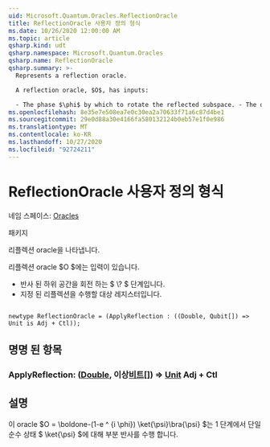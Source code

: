 ```yaml
---
uid: Microsoft.Quantum.Oracles.ReflectionOracle
title: ReflectionOracle 사용자 정의 형식
ms.date: 10/26/2020 12:00:00 AM
ms.topic: article
qsharp.kind: udt
qsharp.namespace: Microsoft.Quantum.Oracles
qsharp.name: ReflectionOracle
qsharp.summary: >-
  Represents a reflection oracle.

  A reflection oracle, $O$, has inputs:

  - The phase $\phi$ by which to rotate the reflected subspace. - The qubit register on which to perform the given reflection.
ms.openlocfilehash: 8e35e7e508ea7e0c30ea2a70633f71a6c87d4be1
ms.sourcegitcommit: 29e0d88a30e4166fa580132124b0eb57e1f0e986
ms.translationtype: MT
ms.contentlocale: ko-KR
ms.lasthandoff: 10/27/2020
ms.locfileid: "92724211"
---
```

# <a name="reflectionoracle-user-defined-type"></a>ReflectionOracle 사용자 정의 형식

네임 스페이스: [Oracles](xref:Microsoft.Quantum.Oracles)

패키지 [](https://nuget.org/packages/)


리플렉션 oracle을 나타냅니다.

리플렉션 oracle $O $에는 입력이 있습니다.

- 반사 된 하위 공간을 회전 하는 $ \\? $ 단계입니다.
- 지정 된 리플렉션을 수행할 대상 레지스터입니다.

```qsharp

newtype ReflectionOracle = (ApplyReflection : ((Double, Qubit[]) => Unit is Adj + Ctl));
```



## <a name="named-items"></a>명명 된 항목

### <a name="applyreflection--doublequbit--unit-adj--ctl"></a>ApplyReflection: ([Double](xref:microsoft.quantum.lang-ref.double), 이상[비트](xref:microsoft.quantum.lang-ref.qubit)[]) => [Unit](xref:microsoft.quantum.lang-ref.unit) Adj + Ctl



## <a name="remarks"></a>설명

이 oracle $O = \boldone-(1-e ^ {i \phi}) \ket{\psi}\bra{\psi} $는 1 단계에서 단일 순수 상태 $ \ket{\psi} $에 대해 부분 반사를 수행 합니다.
